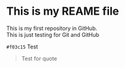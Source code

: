 # **This is my REAME file**
<p>This is my first repository in GitHub. <br>
This is just testing for Git and GitHub 	<br>

`#f03c15`	Test


> Test for quote </p>
